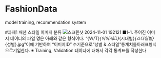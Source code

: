 # FashionData
model training, recommendation system

#과제1
패션 스타일 이미지 분류
![스크린샷 2024-11-01 192121](https://github.com/user-attachments/assets/b4b8cee4-7c57-413c-8340-717d3829c8af)
■1-1. 주어진 이미지 데이터의 파일 명은 아래와 같은 형식이다. 
“{W/T}_{이미지ID}_{시대별}_{스타일별}_{성별}.jpg”이에 기반하여 “이미지ID”
수기준으로“성별 & 스타일”통계치를아래표형식으로기입한다.
 ※ Training, Validation 데이터에 대해서 각각 통계표를 작성한다
